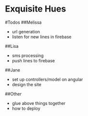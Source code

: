 Exquisite Hues
===============

#Todos
##Melissa
* url generation
* listen for new lines in firebase

##Lisa
* sms processing
* push lines to firebase

##Jane
* set up controllers/model on angular
* design the site

##Other
* glue above things together
* how to deploy
